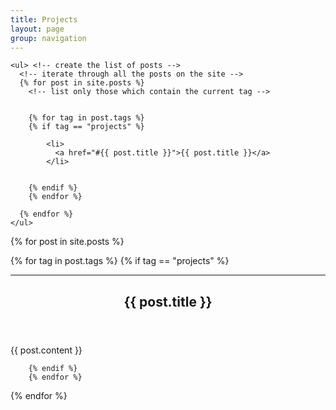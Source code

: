 ```yaml
---
title: Projects
layout: page
group: navigation
---
```



<!-- iterate through all tags on the site --> 
  <!-- for each tag, create an anchor by using the tag name as an id --> 
  <div >  
   

    <ul> <!-- create the list of posts -->
      <!-- iterate through all the posts on the site --> 
      {% for post in site.posts %} 
        <!-- list only those which contain the current tag --> 


        {% for tag in post.tags %}
       	{% if tag == "projects" %}

            <li>
              <a href="#{{ post.title }}">{{ post.title }}</a>
            </li>


        {% endif %}
        {% endfor %}

      {% endfor %}
    </ul>

  </div>


<article class="post-container post-container--single">

{% for post in site.posts %} 

{% for tag in post.tags %}
       	{% if tag == "projects" %}


<div>
 <HR color="#000000" size="10" >
  <header class="post-header">
    <h1 class="post-title"><a name="{{ post.title }}">{{ post.title }}</a> </h1>
  </header>

  <section class="post">
    {{ post.content }}
  </section>
 

</div>


        {% endif %}
        {% endfor %}



{% endfor %}

</article>

